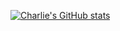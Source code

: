 
[![Charlie's GitHub stats](https://github-readme-stats-charliesabino.vercel.app/api?username=charliesabino&count_private=true&show_icons=true&theme=tokyonight)](https://github.com/charliesabino)
